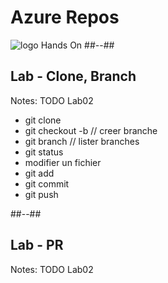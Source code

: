 <!-- .slide: class="transition bg-pink" -->
# Azure Repos
![logo](./assets/images/services/repos/logo.svg)
Hands On
##--##


## Lab - Clone, Branch


Notes:
TODO Lab02
- git clone
- git checkout -b // creer branche
- git branch // lister branches
- git status
- modifier un fichier
- git add
- git commit 
- git push

##--##

## Lab - PR
Notes:
TODO Lab02


